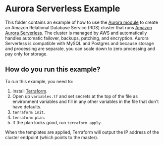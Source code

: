 # Aurora Serverless Example

This folder contains an example of how to use the [Aurora module](/modules/aurora/README.adoc) to create an Amazon
Relational Database Service (RDS) cluster that runs [Amazon
Aurora Serverless](https://aws.amazon.com/rds/aurora/serverless/). The cluster is managed by AWS and automatically
handles automatic failover, backups, patching, and encryption. Aurora Serverless is compatible with MySQL and Postgres
and because storage and processing are separate, you can scale down to zero processing and pay only for storage.

## How do you run this example?

To run this example, you need to:

1. Install [Terraform](https://www.terraform.io/).
1. Open up `variables.tf` and set secrets at the top of the file as environment variables and fill in any other variables in
   the file that don't have defaults.
1. `terraform init`.
1. `terraform plan`.
1. If the plan looks good, run `terraform apply`.

When the templates are applied, Terraform will output the IP address of the cluster endpoint (which points to the
master).
